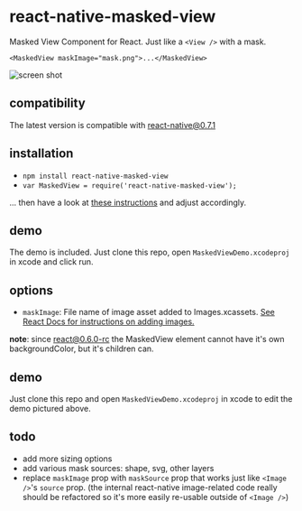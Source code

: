 # react-native-masked-view

Masked View Component for React. Just like a `<View />` with a mask.

    <MaskedView maskImage="mask.png">...</MaskedView>

![screen shot](https://github.com/gilbox/react-native-masked-view/raw/master/masked-view-screenshot.png)

## compatibility

The latest version is compatible with react-native@0.7.1

## installation

- `npm install react-native-masked-view`
- `var MaskedView = require('react-native-masked-view');`

... then have a look at [these instructions](https://github.com/chirag04/react-native-dashed-border)
and adjust accordingly.

## demo

The demo is included. Just clone this repo, open `MaskedViewDemo.xcodeproj` in
xcode and click run.

## options

- `maskImage`: File name of image asset added to Images.xcassets.
[See React Docs for instructions on adding images.](https://facebook.github.io/react-native/docs/image.html#adding-static-resources-to-your-app-using-images-xcassets)

**note**: since react@0.6.0-rc the MaskedView element cannot have it's own backgroundColor, but it's children can.

## demo

Just clone this repo and open `MaskedViewDemo.xcodeproj` in xcode to edit the demo pictured above.

## todo

- add more sizing options
- add various mask sources: shape, svg, other layers
- replace `maskImage` prop with `maskSource` prop that works just like `<Image />`'s `source` prop.
  (the internal react-native image-related code really should be refactored so it's more easily
  re-usable outside of `<Image />`)
